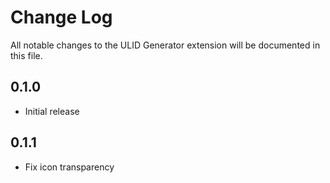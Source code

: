 # Change Log

All notable changes to the ULID Generator extension will be documented in this file.

## 0.1.0

- Initial release

## 0.1.1

- Fix icon transparency